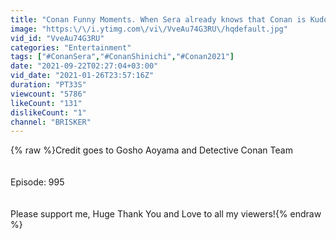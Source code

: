 ```yaml
---
title: "Conan Funny Moments. When Sera already knows that Conan is Kudo Shinichi!"
image: "https:\/\/i.ytimg.com\/vi\/VveAu74G3RU\/hqdefault.jpg"
vid_id: "VveAu74G3RU"
categories: "Entertainment"
tags: ["#ConanSera","#ConanShinichi","#Conan2021"]
date: "2021-09-22T02:27:04+03:00"
vid_date: "2021-01-26T23:57:16Z"
duration: "PT33S"
viewcount: "5786"
likeCount: "131"
dislikeCount: "1"
channel: "BRISKER"
---
```

{% raw %}Credit goes to Gosho Aoyama and Detective Conan Team<br /><br /><br />Episode: 995<br /><br /><br />Please support me, Huge Thank You and Love to all my viewers!{% endraw %}

